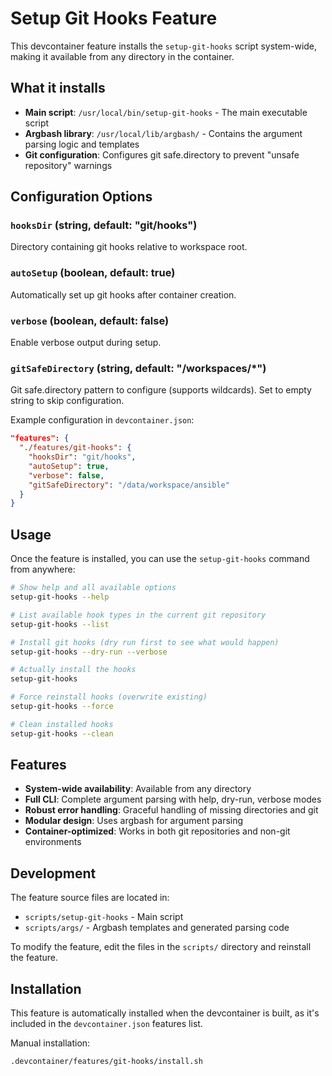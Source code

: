 # Setup Git Hooks Feature

This devcontainer feature installs the `setup-git-hooks` script system-wide, making it available from any directory in the container.

## What it installs

- **Main script**: `/usr/local/bin/setup-git-hooks` - The main executable script
- **Argbash library**: `/usr/local/lib/argbash/` - Contains the argument parsing logic and templates
- **Git configuration**: Configures git safe.directory to prevent "unsafe repository" warnings

## Configuration Options

### `hooksDir` (string, default: "git/hooks")
Directory containing git hooks relative to workspace root.

### `autoSetup` (boolean, default: true)
Automatically set up git hooks after container creation.

### `verbose` (boolean, default: false)
Enable verbose output during setup.

### `gitSafeDirectory` (string, default: "/workspaces/*")
Git safe.directory pattern to configure (supports wildcards). Set to empty string to skip configuration.

Example configuration in `devcontainer.json`:
```json
"features": {
  "./features/git-hooks": {
    "hooksDir": "git/hooks",
    "autoSetup": true,
    "verbose": false,
    "gitSafeDirectory": "/data/workspace/ansible"
  }
}
```

## Usage

Once the feature is installed, you can use the `setup-git-hooks` command from anywhere:

```bash
# Show help and all available options
setup-git-hooks --help

# List available hook types in the current git repository
setup-git-hooks --list

# Install git hooks (dry run first to see what would happen)
setup-git-hooks --dry-run --verbose

# Actually install the hooks
setup-git-hooks

# Force reinstall hooks (overwrite existing)
setup-git-hooks --force

# Clean installed hooks
setup-git-hooks --clean
```

## Features

- **System-wide availability**: Available from any directory
- **Full CLI**: Complete argument parsing with help, dry-run, verbose modes
- **Robust error handling**: Graceful handling of missing directories and git
- **Modular design**: Uses argbash for argument parsing
- **Container-optimized**: Works in both git repositories and non-git environments

## Development

The feature source files are located in:
- `scripts/setup-git-hooks` - Main script
- `scripts/args/` - Argbash templates and generated parsing code

To modify the feature, edit the files in the `scripts/` directory and reinstall the feature.

## Installation

This feature is automatically installed when the devcontainer is built, as it's included in the `devcontainer.json` features list.

Manual installation:
```bash
.devcontainer/features/git-hooks/install.sh
```
